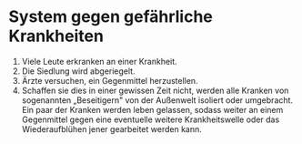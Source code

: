 # System gegen gefährliche Krankheiten

1. Viele Leute erkranken an einer Krankheit.
2. Die Siedlung wird abgeriegelt.
3. Ärzte versuchen, ein Gegenmittel herzustellen.
4. Schaffen sie dies in einer gewissen Zeit nicht, werden alle Kranken von sogenannten „Beseitigern" von der Außenwelt isoliert oder umgebracht. Ein paar der Kranken werden leben gelassen, sodass weiter an einem Gegenmittel gegen eine eventuelle weitere Krankheitswelle oder das Wiederaufblühen jener gearbeitet werden kann.

